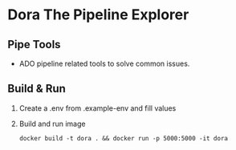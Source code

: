 # Dora The Pipeline Explorer

## Pipe Tools
- ADO pipeline related tools to solve common issues.


## Build & Run

1. Create a .env from .example-env and fill values

2. Build and run image 
    ```
    docker build -t dora . && docker run -p 5000:5000 -it dora
    ```
